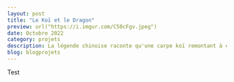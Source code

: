 ```yaml
---
layout: post
title: "Le Koï et le Dragon"
preview: url("https://i.imgur.com/C50cFgv.jpeg")
date: Octobre 2022
category: projets
description: La légende chinoise raconte qu'une carpe koï remontant à contre-courant le fleuve Jaune s'envolerait vers le ciel en se transformant en dragon.
blog: blogprojets
---
```


Test
